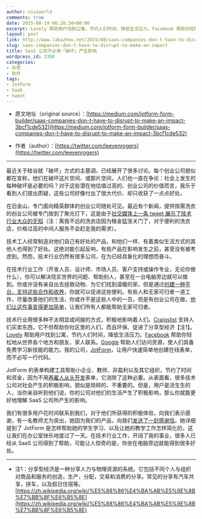 ```yaml
---
author: viviworld
comments: true
date: 2015-08-19 06:28:34+00:00
excerpt: Lovely 帮助用户找到公寓，节约人们时间，降低生活压力。Facebook 帮助你轻松地从世界各个地方和朋友、家人联系。Google 帮助人们访问资源，使人们具备免费学习新技能的能力。我的公司，JotForm，让用户快速简单地创建在线表单，而不必写一行代码。
layout: post
link: http://www.labazhou.net/2015/08/saas-companies-don-t-have-to-disrupt-to-make-an-impact/
slug: saas-companies-don-t-have-to-disrupt-to-make-an-impact
title: SasS 公司不必用「破坏」产生影响
wordpress_id: 2398
categories:
- 杂项
- 软件
tags:
- JotForm
- SaaS
- tweet
---
```



	
  * 原文地址（original source）：[https://medium.com/jotform-form-builder/saas-companies-don-t-have-to-disrupt-to-make-an-impact-3bcf1cde532](https://medium.com/jotform-form-builder/saas-companies-don-t-have-to-disrupt-to-make-an-impact-3bcf1cde532)

	
  * 作者（author）：[https://twitter.com/leeyenrogers](https://twitter.com/leeyenrogers)





* * *



最近关于硅谷就「破坏」方式的主基调，已经展开了很多讨论。每个创业公司貌似都在宣称，他们在破坏这片空间、或那片空间，人们也一直在争论：社会上发生的每种破坏是必要的吗？对于这些潜在地估值过高的、创业公司的价值而言，我乐于看到人们提出质疑，这些公司好像付出了很大代价、却只收获了一点点好处。

在旧金山，专门面向精英群体的创业公司随处可见。最近有个新闻，提供按需洗衣的创业公司被专门放到了聚光灯下，这是由于[社交媒体上一条 tweet 展示了技术行业大众的无知](http://mic.com/articles/123311/silicon-valley-white-male-privilege-class-war)（注：离我不远的洗衣店因为租金猛涨关门了，对于便利的洗衣店，价格过高的中间人服务不会赶走我的需求）。

技术工人经常制造对他们自己有好处的产品，和他们一样、有着类似生活方式的其他人也得到了好处。这绝对能引起反响，有些产品在影响发生之前，甚至没有被考虑到。然而，技术行业仍然有很多公司，在为已经具象化的理想而奋斗。

在技术行业工作（开发人员、设计师、市场人员、客户支持或操作专业，无论你做什么），你可以解决现实世界的问题、帮助别人，甚至在一台电脑旁边就可以做到。你或许没有亲自出去拯救动物、为它们找到温暖的家，但是通过[创建一种平台，支持这些合作和收养](https://www.petfinder.com/)，你就可以促进这些便利。有些人和无家可归者一道工作，尽量改善他们的生活，你或许不是这些人中的一员，但是有创业公司在做，[他们让这件事变得更加简单](https://handup.org/)，让我们所有人都能帮助无家可归者。

技术行业用很多种不太明显或间接的方式，积极地影响着人们。[Craigslist](http://craigslist.org/) 支持人们买卖东西，它不但帮助你社区里的人们，而且环保、促进了分享型经济【注1】。[Lovely](https://livelovely.com/) 帮助用户找到公寓，节约人们时间，降低生活压力。[Facebook](http://www.facebook.com/) 帮助你轻松地从世界各个地方和朋友、家人联系。[Google](http://www.google.com/) 帮助人们访问资源，使人们具备免费学习新技能的能力。我的公司，[JotForm](http://www.jotform.com/about/)，让用户快速简单地创建在线表单，而不必写一行代码。

JotForm 的表单构建工具帮助小企业、教师、非盈利以及其它组织，节约了时间和资金，因为不用[再雇人从头开发](http://www.labazhou.net/2015/03/who-i-want-to-hire/)表单，它消除了这种必要。从表面看，很多技术公司对社会产生的积极影响，貌似是琐碎的、不重要的。但是，用户是活生生的人，当你亲自听到他们说，你的公司对他们的生活产生了积极影响，那么你就能更好地理解 SaaS 公司所产生的影响。

我们有很多用户花时间联系到我们，对于他们所获得的积极体验，向我们表示感谢，有一名教师尤为突出，她因为我们的产品，向我们[发送了一封感谢信](https://www.jotform.com/blog/155-How-a-Teacher-Uses-JotForm-to-Help-Her-Students)。她详细提到了 JotForm 是怎样帮助她的学生学习、以及让她的教学工作怎样简化的，这让我们在办公室快乐地度过了一天。在技术行业工作，开阔了我的事业，很多人已经从 SaaS 公司得到了帮助，可能让人惊奇的是，你坐在电脑旁边就能得到很多好处。



* * *






	
  * 注1：分享型经济是一种分享人力与物理资源的系统。它包括不同个人与组织对商品和服务的创造，生产，分配，交易和消费的分享。常见的分享有汽车共享，拼车，以及假日住宿等。[https://zh.wikipedia.org/wiki/%E5%88%86%E4%BA%AB%E5%9E%8B%E7%BB%8F%E6%B5%8E](https://zh.wikipedia.org/wiki/%E5%88%86%E4%BA%AB%E5%9E%8B%E7%BB%8F%E6%B5%8E)



